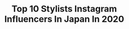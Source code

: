---
title: Top 10 Stylists Instagram Influencers In Japan In 2020
description: >-
  Find top stylists Instagram influencers in Japan in 2020. Most popular hashtags: #photography #chanel #photo #avacation.
platform: Instagram
profiles:
  - username: "rumijiang"
    fullname: >-
      車車
    location: "Japan"
    followers: 37474
    engagement: 738
    commentsToLikes: 0.005020
    avatar: "https://scontent-ams4-1.cdninstagram.com/v/t51.2885-19/s320x320/47691765_2150859794936713_4893778946442657792_n.jpg?_nc_ht=scontent-ams4-1.cdninstagram.com&_nc_ohc=uzr7C2h9ur4AX-hBYCx&oh=cd21a0610d01de843d2fc6ff00144fdc&oe=5EBAD5F9"
    verified: false
    hashtags: "#parsonsgraduate, #cutehairstyles, #goldenhair, #coolgirlstyle"
  - username: "blairdelwalsh"
    fullname: >-
      Matteo Forlani
    location: "Japan"
    followers: 2900
    engagement: 3066
    commentsToLikes: 0.020620
    avatar: "https://instagram.fkul13-1.fna.fbcdn.net/v/t51.2885-19/s320x320/74970747_965030093877552_202324012255150080_n.jpg?_nc_ht=instagram.fkul13-1.fna.fbcdn.net&_nc_ohc=SGkIirTAf-UAX_ZN3ar&oh=ca102cfad254f0cff7acc7b19e3a81a5&oe=5E982366"
    verified: false
    hashtags: "#gaytokyo, #doglife, #newsong, #gayteen"
  - username: "ruqayyah_dp"
    fullname: >-
      STYLE BY RUQAYYAH
    location: "Japan"
    followers: 44569
    engagement: 221
    commentsToLikes: 0.034628
    avatar: "https://scontent-ams4-1.cdninstagram.com/v/t51.2885-19/s320x320/69502926_941950242813027_560760117100806144_n.jpg?_nc_ht=scontent-ams4-1.cdninstagram.com&_nc_ohc=AkoTeGIkZ_wAX-2AeQG&oh=36b0a2596a48916ec4ab25fb49c6a043&oe=5E8057DB"
    verified: false
    hashtags: "#farhan, #birthdayboy, #marchborn, #birthdaycountdown"
  - username: "miyutomii88"
    fullname: >-
      とみい
    location: "Japan"
    followers: 89103
    engagement: 511
    commentsToLikes: 0.002412
    avatar: "https://scontent-lhr8-1.cdninstagram.com/v/t51.2885-19/s320x320/56478714_1287548408060078_2957179253533179904_n.jpg?_nc_ht=scontent-lhr8-1.cdninstagram.com&_nc_ohc=7OzjvrFz8GMAX-BT1JT&oh=fb931b8693bd467d71a8e9b4c9f002fd&oe=5EBB82AB"
    verified: false
    hashtags: "#malta, #photography, #furbo, #pr"
  - username: "ryutaronagasawa"
    fullname: >-
      Ryutaro
    location: "Japan"
    followers: 35576
    engagement: 358
    commentsToLikes: 0.005181
    avatar: "https://scontent-ams4-1.cdninstagram.com/v/t51.2885-19/s320x320/17934026_204090213426960_5834667544962662400_a.jpg?_nc_ht=scontent-ams4-1.cdninstagram.com&_nc_ohc=IESgFMrNj2EAX_Sberj&oh=60377a66e122f46b5743b32e171d68ed&oe=5EB98FAA"
    verified: false
    hashtags: "#citizen, #marcbymarcjacobs, #vans, #carharttwip"
  - username: "momoko.kawakami"
    fullname: >-
      Momoko Kawakami
    location: "Japan"
    followers: 35909
    engagement: 246
    commentsToLikes: 0.010272
    avatar: "https://scontent-lhr8-1.cdninstagram.com/v/t51.2885-19/s320x320/66216168_435735923700383_5943559006164353024_n.jpg?_nc_ht=scontent-lhr8-1.cdninstagram.com&_nc_ohc=N6_E0S7MujkAX_AFYWd&oh=a988a7e8a4ba17d6602aa938538709c1&oe=5EB888D7"
    verified: false
    hashtags: "#handm, #bonjoursagan, #madisonblue, #story4"
  - username: "dodo_chiharu"
    fullname: >-
      百々千晴
    location: "Japan"
    followers: 44279
    engagement: 198
    commentsToLikes: 0.006059
    avatar: "https://scontent-ams4-1.cdninstagram.com/v/t51.2885-19/s320x320/74661344_812303779205219_6511445023765037056_n.jpg?_nc_ht=scontent-ams4-1.cdninstagram.com&_nc_ohc=G0Z7XhZilzwAX8V_xzW&oh=384ed20430c61ab78d029cb3fc6c70f2&oe=5EAFDE97"
    verified: false
    hashtags: "#norcbytheline, #sophiebuhai, #nerolilabotanica, #stayhome"
  - username: "eieioieie"
    fullname: >-
      chie ninomiya
    location: "Japan"
    followers: 19505
    engagement: 341
    commentsToLikes: 0.005760
    avatar: "https://scontent-ams4-1.cdninstagram.com/v/t51.2885-19/11201518_733911950069517_791732177_a.jpg?_nc_ht=scontent-ams4-1.cdninstagram.com&_nc_ohc=g2KSdYomamgAX-Ujv-1&oh=e3a3d65dabb82a4562d911c74fe9a25b&oe=5EB952B7"
    verified: false
    hashtags: "#marikotada, #australia, #repost, #kazuhirofujita"
  - username: "yurikaden"
    fullname: >-
      YURIKA NAKANO
    location: "Japan"
    followers: 11495
    engagement: 607
    commentsToLikes: 0.002687
    avatar: "https://scontent-lhr8-1.cdninstagram.com/v/t51.2885-19/s320x320/28751495_1889654804659180_945159784582086656_n.jpg?_nc_ht=scontent-lhr8-1.cdninstagram.com&_nc_ohc=XkeTCA0vLaUAX-tJdCl&oh=4354c8071696a57f3b5ca2acca4b8f89&oe=5EBB3B17"
    verified: false
    hashtags: "#2pink, #hair, #natural, #mykicks"
  - username: "naokookusa"
    fullname: >-
      Naoko Okusa_official
    location: "Japan"
    followers: 256387
    engagement: 189
    commentsToLikes: 0.004508
    avatar: "https://scontent-amt2-1.cdninstagram.com/v/t51.2885-19/s320x320/73420434_812640532488915_1125939858628411392_n.jpg?_nc_ht=scontent-amt2-1.cdninstagram.com&_nc_ohc=u-nI8aNfi-YAX8lGYPN&oh=c9b94e31460d85bd83a5f239f4fc16bb&oe=5EB2C294"
    verified: false
    hashtags: "#stayhealthy, #chaos, #chanel, #mahalo"
---